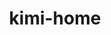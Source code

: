 ---
home: true
heroImage: /images/logo/home.png
title: kimi-home
actionText: Quick Start
actionLink: /en/guide/
footer: MIT Licensed | Copyright © 2022-present 滔滔程序猿

# 亮点与优势
advantagesTitle: Highlights and Advantages
advantages:
- title: Efficient and Fast
  content: Generate static HTML for each page pre rendering and run as Spa at the same time.
  icon: /images/home/advantage_01.png
- title: Vue Driver
  content: Enjoy the development experience of Vue + webpack + elementui + markdown.
  icon: /images/home/advantage_02.png
- title: Simplicity First
  content: Focus on markdown and help you focus on writing with minimal configuration.
  icon: /images/home/advantage_03.png
- title: Easy to Use
  content: Use it out of the box. It's as easy to use as counting 1, 2 and 3.
  icon: /images/home/advantage_04.png
- title: Internationalization
  content: Support and provide complete international solutions.
  icon: /images/home/advantage_05.png
- title: Compatible with Multiple Terminals
  content: Responsive layout, compatible with PC / tablet / mobile / applet, etc
  icon: /images/home/advantage_06.png

# 轻松掌握
easyMastersTitle: Easy to Master
easyMasters:
- title: Documentation Guide
  content: Understand the development guide to help developers use multi terminal, introduction oriented, efficient and easy-to-use products. 
  icon: /images/home/survery_01.png
  link_text: View Details
  link_url: /zh/guide/
- title: Mardown
  content: Markdown is a lightweight markup language that writes documents in plain text format that is easy to read and write.
  icon: /images/home/survery_02.png
  link_text: View Details
  link_url: /zh/markdown/
- title: GitHub
  content: GitHub (International) download. Foreign users visit and download faster.
  icon: /images/home/survery_03.png
  link_text: View Source Code
  link_url: https://github.com/Tkimiliu/kimi-home
- title: Gitee
  content: Gitee (domestic) download. Domestic users access and download faster.
  icon: /images/home/survery_04.png
  link_text: View Source Code
  link_url: https://gitee.com/Tkimiliu

# 支持的功能
supportFunTitle: Supported Functions
supportFuns:
 [
   {
    title: Multi Terminal Support,
    content: [
        {
          icon: /images/home/multiterminal_01.png,
          text: PC
        },
        {
          icon: /images/home/multiterminal_02.png,
          text: Flat
        },
        {
          icon: /images/home/multiterminal_03.png,
          text: Mobile Terminal
        },
        {
          icon: /images/home/multiterminal_04.png,
          text: Applet
        }
      ]
   },
   {
    title: Functional Support,
    content: [
        {
          icon: /images/home/fun_01.png,
          text: Vue + WebPack 
        },
        {
          icon: /images/home/fun_02.png,
          text: ElementUI
        },
        {
          icon: /images/home/fun_03.png,
          text: Markdown
        },
         {
          icon: /images/home/fun_04.png,
          text: YAML Front Matter
        }
      ]
   },
   {
    title: MVVM Unified Standard,
    content: [
        {
          icon: /images/home/survery_04.png,
          text: Model
        },
        {
          icon: /images/home/survery_04.png,
          text: View
        },
        {
          icon: /images/home/survery_04.png,
          text: View Model
        },
        {
          icon: /images/home/survery_04.png,
          text: Test
        }
      ]
   }
 ]
---